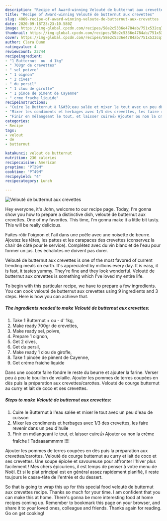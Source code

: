 ```yaml
---
description: "Recipe of Award-winning Velouté de butternut aux crevettes"
title: "Recipe of Award-winning Velouté de butternut aux crevettes"
slug: 4069-recipe-of-award-winning-veloute-de-butternut-aux-crevettes
date: 2020-09-18T23:23:10.580Z
image: https://img-global.cpcdn.com/recipes/58e2c5336e4784ab/751x532cq70/veloute-de-butternut-aux-crevettes-photo-principale-de-la-recette.jpg
thumbnail: https://img-global.cpcdn.com/recipes/58e2c5336e4784ab/751x532cq70/veloute-de-butternut-aux-crevettes-photo-principale-de-la-recette.jpg
cover: https://img-global.cpcdn.com/recipes/58e2c5336e4784ab/751x532cq70/veloute-de-butternut-aux-crevettes-photo-principale-de-la-recette.jpg
author: Clara Dunn
ratingvalue: 4
reviewcount: 22744
recipeingredient:
- "1 Butternut  ou  d 1kg"
- " 700gr de crevettes"
- " sel poivre"
- " 1 oignon"
- " 2 cives"
- " du persil"
- " 1 clou de girofle"
- " 1 pince de piment de Cayenne"
- " crme frache liquide"
recipeinstructions:
- "Cuire le Butternut à l&#39;eau salée et mixer le tout avec un peu d&#39;eau de cuisson"
- "Mixer les condiments et herbages avec 1/3 des crevettes, les faire revenir dans un peu d&#39;huile"
- "Finir en mélangeant le tout, et laisser cuire👍 Ajouter ou non la crème fraîche ! Tadaaaammmm !!!!"
categories:
- Recipe
tags:
- velout
- de
- butternut

katakunci: velout de butternut 
nutrition: 236 calories
recipecuisine: American
preptime: "PT29M"
cooktime: "PT49M"
recipeyield: "4"
recipecategory: Lunch

---
```



![Velouté de butternut aux crevettes](https://img-global.cpcdn.com/recipes/58e2c5336e4784ab/751x532cq70/veloute-de-butternut-aux-crevettes-photo-principale-de-la-recette.jpg)

Hey everyone, it's John, welcome to our recipe page. Today, I'm gonna show you how to prepare a distinctive dish, velouté de butternut aux crevettes. One of my favorites. This time, I'm gonna make it a little bit tasty. This will be really delicious.

Faites rôtir l&#39;oignon et l&#39;ail dans une poêle avec une noisette de beurre. Ajoutez les têtes, les pattes et les carapaces des crevettes (conservez la chair de côté pour le service). Complétez avec du vin blanc et de l&#39;eau pour former un jus. Les échalotes ne doivent pas dorer.

Velouté de butternut aux crevettes is one of the most favored of current trending meals on earth. It's appreciated by millions every day. It is easy, it is fast, it tastes yummy. They're fine and they look wonderful. Velouté de butternut aux crevettes is something which I've loved my entire life.


To begin with this particular recipe, we have to prepare a few ingredients. You can cook velouté de butternut aux crevettes using 9 ingredients and 3 steps. Here is how you can achieve that.

<!--inarticleads1-->

##### The ingredients needed to make Velouté de butternut aux crevettes:

1. Take 1 Butternut + ou - d&#39; 1kg,
1. Make ready  700gr de crevettes,
1. Make ready  sel, poivre,
1. Prepare  1 oignon,
1. Get  2 cives,
1. Get  du persil,
1. Make ready  1 clou de girofle,
1. Take  1 pincée de piment de Cayenne,
1. Get  crème fraîche liquide


Dans une cocotte faire fondre le reste du beurre et ajouter la farine. Verser peu à peu le bouillon de volaille. Ajouter les pommes de terres coupées en dès puis la préparation aux crevettes/carottes. Velouté de courge butternut au curry et lait de coco et ses crevettes. 

<!--inarticleads2-->

##### Steps to make Velouté de butternut aux crevettes:

1. Cuire le Butternut à l&#39;eau salée et mixer le tout avec un peu d&#39;eau de cuisson
1. Mixer les condiments et herbages avec 1/3 des crevettes, les faire revenir dans un peu d&#39;huile
1. Finir en mélangeant le tout, et laisser cuire👍 Ajouter ou non la crème fraîche ! Tadaaaammmm !!!!


Ajouter les pommes de terres coupées en dès puis la préparation aux crevettes/carottes. Velouté de courge butternut au curry et lait de coco et ses crevettes. Une soupe épicée et savoureuse pour affronter l&#39;hiver plus facilement ! Mes chers épicuriens, il est temps de penser à votre menu de Noël. Et si le plat principal est en général assez rapidement planifié, il reste toujours le casse-tête de l&#39;entrée et du dessert. 

So that is going to wrap this up for this special food velouté de butternut aux crevettes recipe. Thanks so much for your time. I am confident that you can make this at home. There's gonna be more interesting food at home recipes coming up. Remember to bookmark this page on your browser, and share it to your loved ones, colleague and friends. Thanks again for reading. Go on get cooking!
